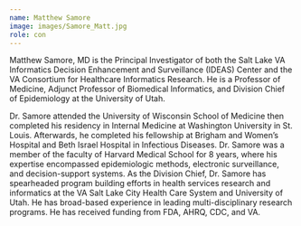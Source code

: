 ```yaml
---
name: Matthew Samore
image: images/Samore_Matt.jpg
role: con
---
```

 
Matthew Samore, MD is the Principal Investigator of both the Salt Lake VA Informatics Decision Enhancement and Surveillance (IDEAS) Center and the VA Consortium for Healthcare Informatics Research. He is a Professor of Medicine, Adjunct Professor of Biomedical Informatics, and Division Chief of Epidemiology at the University of Utah.

Dr. Samore attended the University of Wisconsin School of Medicine then completed his residency in Internal Medicine at Washington University in St. Louis. Afterwards, he completed his fellowship at Brigham and Women’s Hospital and Beth Israel Hospital in Infectious Diseases. Dr. Samore was a member of the faculty of Harvard Medical School for 8 years, where his expertise encompassed epidemiologic methods, electronic surveillance, and decision-support systems.
As the Division Chief, Dr. Samore has spearheaded program building efforts in health services research and informatics at the VA Salt Lake City Health Care System and University of Utah. He has broad-based experience in leading multi-disciplinary research programs. He has received funding from FDA, AHRQ, CDC, and VA.
